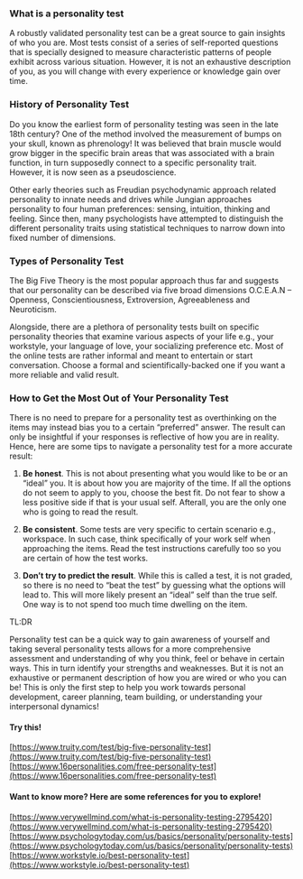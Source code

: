 ### What is a personality test

A robustly validated personality test can be a great source to gain insights of who you are. Most tests consist of a series of self-reported questions that is specially designed to measure characteristic patterns of people exhibit across various situation. However, it is not an exhaustive description of you, as you will change with every experience or knowledge gain over time. 

### History of Personality Test

Do you know the earliest form of personality testing was seen in the late 18th century? One of the method involved the measurement of bumps on your skull, known as phrenology! It was believed that brain muscle would grow bigger in the specific brain areas that was associated with a brain function, in turn supposedly connect to a specific personality trait. However, it is now seen as a pseudoscience. 

Other early theories such as Freudian psychodynamic approach related personality to innate needs and drives while Jungian approaches personality to four human preferences: sensing, intuition, thinking and feeling. Since then, many psychologists have attempted to distinguish the different personality traits using statistical techniques to narrow down into fixed number of dimensions. 

### Types of Personality Test

The Big Five Theory is the most popular approach thus far and suggests that our personality can be described via five broad dimensions O.C.E.A.N – Openness, Conscientiousness, Extroversion, Agreeableness and Neuroticism.

Alongside, there are a plethora of personality tests built on specific personality theories that examine various aspects of your life e.g., your workstyle, your language of love, your socializing preference etc. Most of the online tests are rather informal and meant to entertain or start conversation. Choose a formal and scientifically-backed one if you want a more reliable and valid result.

### How to Get the Most Out of Your Personality Test

There is no need to prepare for a personality test as overthinking on the items may instead bias you to a certain “preferred” answer. The result can only be insightful if your responses is reflective of how you are in reality. Hence, here are some tips to navigate a personality test for a more accurate result:

1. __Be honest__. This is not about presenting what you would like to be or an “ideal” you. It is about how you are majority of the time. If all the options do not seem to apply to you, choose the best fit. Do not fear to show a less positive side if that is your usual self. Afterall, you are the only one who is going to read the result. 

2. __Be consistent__. Some tests are very specific to certain scenario e.g., workspace. In such case, think specifically of your work self when approaching the items. Read the test instructions carefully too so you are certain of how the test works.

3. __Don’t try to predict the result__. While this is called a test, it is not graded, so there is no need to “beat the test” by guessing what the options will lead to. This will more likely present an “ideal” self than the true self. One way is to not spend too much time dwelling on the item.

TL:DR 

Personality test can be a quick way to gain awareness of yourself and taking several personality tests allows for a more comprehensive assessment and understanding of why you think, feel or behave in certain ways. This in turn identify your strengths and weaknesses. But it is not an exhaustive or permanent description of how you are wired or who you can be! This is only the first step to help you work towards personal development, career planning, team building, or understanding your interpersonal dynamics!

#### Try this!
[https://www.truity.com/test/big-five-personality-test](https://www.truity.com/test/big-five-personality-test)
[https://www.16personalities.com/free-personality-test](https://www.16personalities.com/free-personality-test)

#### Want to know more? Here are some references for you to explore!
[https://www.verywellmind.com/what-is-personality-testing-2795420](https://www.verywellmind.com/what-is-personality-testing-2795420)
[https://www.psychologytoday.com/us/basics/personality/personality-tests](https://www.psychologytoday.com/us/basics/personality/personality-tests)
[https://www.workstyle.io/best-personality-test](https://www.workstyle.io/best-personality-test)